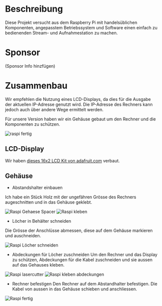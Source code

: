 # Beschreibung

Diese Projekt versucht aus dem Raspberry Pi mit handelsüblichen Komponenten,
angepasstem Betriebssystem und Software einen
einfach zu bedienenden Stream- und Aufnahmestation zu machen.

# Sponsor

(Sponsor Info hinzfügen)

# Zusammenbau

Wir empfehlen die Nutzung eines LCD-Displays, da dies für die Ausgabe der aktuellen IP-Adresse genutzt wird. Die IP-Adresse des Rechners kann jedoch auch über andere Wege ermittelt werden.

Für unsere Version haben wir ein Gehäuse gebaut um den Rechner und die Komponenten zu schützen.

![raspi fertig](images/IMG_20150911_181422.jpg)

## LCD-Display

Wir haben [dieses 16x2 LCD Kit von adafruit.com](http://www.adafruit.com/products/1110) verbaut.

## Gehäuse

* Abstandshalter einbauen
    
Ich habe ein Stück Holz mit der ungefähren Grösse des Rechners augeschnitten und in das Gehäuse geklebt.

![Raspi Gehaese Spacer](images/IMG_20150911_155047.jpg) 
![Raspi kleben](images/IMG_20150911_155513.jpg)


* Löcher in Behälter schneiden
    
Die Grösse der Anschlüsse abmessen, diese auf dem Gehäuse markieren
und auschneiden.

![Raspi Löcher schneiden](images/IMG_20150911_170557.jpg)
    
* Abdeckungen für Löcher zuschneiden
    Um den Rechner und das Display zu schützen, Abdeckungen für die Kabel
    zuschneiden und sie aussen auf das Gehauses kleben.

![Raspi lasercutter](images/IMG_20150911_173845.jpg)
![Raspi kleben abdeckungen](images/IMG_20150911_180205.jpg)

* Rechner befestigen
    Den Rechner auf dem Abstandhalter befestigen. Die Kabel von aussen
    in das Gehäuse schieben und anschliessen.

![Raspi fertig](images/IMG_20150911_181422.jpg)



